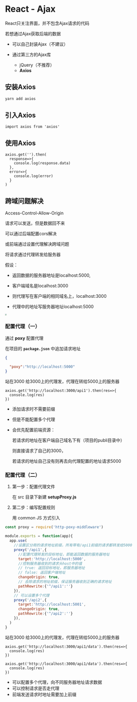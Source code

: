 # React - Ajax

React只关注界面，并不包含Ajax请求的代码

若想通过Ajax获取后端的数据

- 可以自己封装Ajax（不建议）

- 通过第三方的Ajax库
  - jQuery（不推荐）
  - **Axios**



## 安装Axios

```bash
yarn add axios
```

## 引入Axios

```
import axios from 'axios'
```

## 使用Axios

```react
axios.get('').then(
  response=>{
    console.log(response.data)
  },
  error=>{
    console.log(error)
  }
)
```





## 跨域问题解决

Access-Control-Allow-Origin

请求可以发送，但是数据回不来

可以通过后端配置cors解决

或前端通过设置代理解决跨域问题

将请求通过代理转发给服务器

假设：

- 返回数据的服务器地址是localhost:5000,

- 客户端域名是localhost:3000

- 则代理写在客户端的相同域名上，localhost:3000
- 代理中的地址写服务器地址localhost:5000

<img src="https://pbs.twimg.com/media/E2dy86GUcAELDYd?format=jpg&name=medium" style="zoom:33%;" />

### 配置代理（一）

通过 **poxy** 配置代理

在项目的 **`package.json`** 中追加请求地址

```json
{
  
  "poxy":"http://localhost:5000"
}
```

站在3000 给3000上的代理发，代理在转给5000上的服务器

```react
axios.get('http://localhost:3000/api1').then(res=>{
  console.log(res)
})
```

- 添加请求时不需要前缀

- 但是不能配置多个代理

- 会优先配置前端资源：

  若请求的地址在客户端自己域名下有（项目的publi目录中）

  则直接请求了自己的3000，

  若请求的地址自己没有则再去向代理配置的地址请求5000



### 配置代理（二）

1. 第一步：配置代理文件

   在 src 目录下新建 **setupProxy.js**

2. 第二步：编写配置规则

   用 common JS 方式引入

```js
const proxy = require('http-poxy-middleware')

module.exports = function(app){
  app.use(
    //设置区分用的请求地址前缀，所有带有/api1前缀的请求都转发给5000
  	proxy('/api1',{ 
      //配置代理转发的目标地址，即能返回数据的服务器地址
      target:'http://localhost:5000',
      //控制服务器收到的请求头host中的值
      // true: 返回目标地址，即服务器地址
      // false: 返回客户端地址
      changeOrigin: true,
      // 去除请求的地址前缀，保证服务器收到正确的请求地址
      pathRewrite:{'^/api1':''}
    }),
    // 可以设置多个代理
    proxy('/api2',{
      target:'http://localhost:5001',
      changeOrigin: true,
      pathRewrite:{'^/api2':''}
    }),
  )
}
```

站在3000 给3000上的代理发，代理在转给5000上的服务器

```react
axios.get('http://localhost:3000/api1/data').then(res=>{
  console.log(res)
})

axios.get('http://localhost:3000/api1/data').then(res=>{
  console.log(res)
})
```

- 可以配置多个代理，向不同服务器地址请求数据
- 可以控制请求是否走代理
- 前端发送请求时地址需要加上前缀